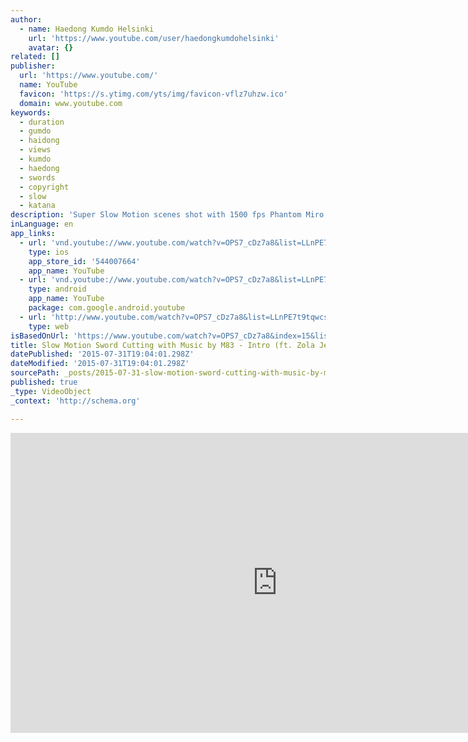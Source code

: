 ```yaml
---
author:
  - name: Haedong Kumdo Helsinki
    url: 'https://www.youtube.com/user/haedongkumdohelsinki'
    avatar: {}
related: []
publisher:
  url: 'https://www.youtube.com/'
  name: YouTube
  favicon: 'https://s.ytimg.com/yts/img/favicon-vflz7uhzw.ico'
  domain: www.youtube.com
keywords:
  - duration
  - gumdo
  - haidong
  - views
  - kumdo
  - haedong
  - swords
  - copyright
  - slow
  - katana
description: 'Super Slow Motion scenes shot with 1500 fps Phantom Miro LC320. Accompanied with a beautiful song by M83, to which EMI owns all copyrights to. Music: M83 - Intro feat.'
inLanguage: en
app_links:
  - url: 'vnd.youtube://www.youtube.com/watch?v=OPS7_cDz7a8&list=LLnPE7t9tqwcsO0LLyw5zuPQ&index=15&feature=applinks'
    type: ios
    app_store_id: '544007664'
    app_name: YouTube
  - url: 'vnd.youtube://www.youtube.com/watch?v=OPS7_cDz7a8&list=LLnPE7t9tqwcsO0LLyw5zuPQ&index=15&feature=applinks'
    type: android
    app_name: YouTube
    package: com.google.android.youtube
  - url: 'http://www.youtube.com/watch?v=OPS7_cDz7a8&list=LLnPE7t9tqwcsO0LLyw5zuPQ&index=15&feature=applinks'
    type: web
isBasedOnUrl: 'https://www.youtube.com/watch?v=OPS7_cDz7a8&index=15&list=LLnPE7t9tqwcsO0LLyw5zuPQ'
title: Slow Motion Sword Cutting with Music by M83 - Intro (ft. Zola Jesus)
datePublished: '2015-07-31T19:04:01.298Z'
dateModified: '2015-07-31T19:04:01.298Z'
sourcePath: _posts/2015-07-31-slow-motion-sword-cutting-with-music-by-m83-intro-ft-zol.md
published: true
_type: VideoObject
_context: 'http://schema.org'

---
```

<iframe src="https://cdn.embedly.com/widgets/media.html?src=https%3A%2F%2Fwww.youtube.com%2Fembed%2FOPS7_cDz7a8%3Ffeature%3Doembed&amp;url=https%3A%2F%2Fwww.youtube.com%2Fwatch%3Fv%3DOPS7_cDz7a8%26index%3D15%26list%3DLLnPE7t9tqwcsO0LLyw5zuPQ&amp;image=https%3A%2F%2Fi.ytimg.com%2Fvi%2FOPS7_cDz7a8%2Fhqdefault.jpg&amp;key=b7d04c9b404c499eba89ee7072e1c4f7&amp;type=text%2Fhtml&amp;schema=youtube" width="854" height="480" scrolling="no" frameborder="0" allowfullscreen="allowfullscreen" style=""></iframe>